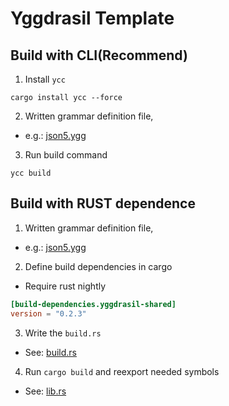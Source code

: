 Yggdrasil Template
==================

## Build with CLI(Recommend)

1. Install `ycc`

```shell
cargo install ycc --force
```

2. Written grammar definition file,
- e.g.: [json5.ygg](projects/build_by_dep/grammars/json5.ygg)

3. Run build command

```
ycc build
```


## Build with RUST dependence 

1. Written grammar definition file, 
  - e.g.: [json5.ygg](projects/build_by_dep/grammars/json5.ygg)

2. Define build dependencies in cargo

- Require rust nightly

```toml
[build-dependencies.yggdrasil-shared]
version = "0.2.3"
```

3. Write the `build.rs`

- See: [build.rs](projects/build_by_dep/build.rs)

4. Run `cargo build` and reexport needed symbols

- See: [lib.rs](projects/build_by_dep/src/lib.rs)